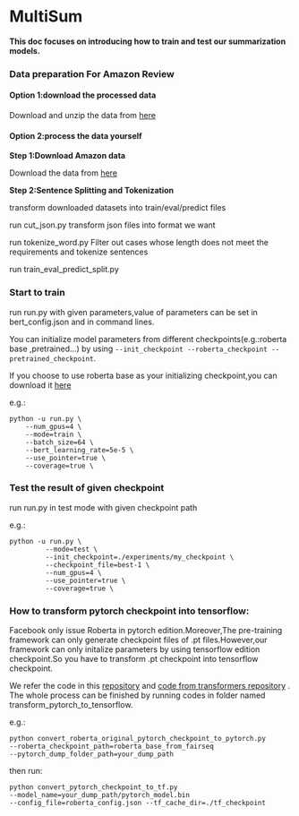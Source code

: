 # MultiSum

**This doc  focuses on introducing  how to train and test our summarization models.**

### Data preparation For Amazon Review

#### Option 1:download the processed data

Download and unzip the data from [here](https://drive.google.com/drive/folders/1lpdbh4p8f4kjgTnGU0H82TjIMohdLTIL?usp=sharing)

#### Option 2:process the data yourself

**Step 1:Download Amazon data**

Download the data from [here](http://jmcauley.ucsd.edu/data/amazon/)

**Step 2:Sentence Splitting and Tokenization**

transform downloaded datasets into train/eval/predict files

run cut_json.py transform json files into format we want

run tokenize_word.py  Filter out cases whose length does not meet the requirements and tokenize sentences

run train_eval_predict_split.py

### Start to train

run run.py with given parameters,value of parameters can be set in bert_config.json and in command lines.

You can initialize model parameters from different checkpoints(e.g.:roberta base ,pretrained...) by using    `--init_checkpoint --roberta_checkpoint --pretrained_checkpoint`.

If you choose to use roberta base as your initializing checkpoint,you can download it [here](https://drive.google.com/drive/folders/19pVqGV_-nWeievo4_dqlY0Efa6jSWqL7?usp=sharing)

e.g.:

```
python -u run.py \
	--num_gpus=4 \
	--mode=train \
	--batch_size=64 \
	--bert_learning_rate=5e-5 \
	--use_pointer=true \
	--coverage=true \
```

### Test the result of given checkpoint

run run.py in test mode with given checkpoint path

e.g.:

```
python -u run.py \ 
         --mode=test \
         --init_checkpoint=./experiments/my_checkpoint \
         --checkpoint_file=best-1 \
         --num_gpus=4 \
         --use_pointer=true \
         --coverage=true \
```



### How to transform pytorch checkpoint into tensorflow:

Facebook only issue Roberta in pytorch edition.Moreover,The pre-training framework can only generate checkpoint files of .pt files.However,our framework can only initalize parameters by using tensorflow edition checkpoint.So you have to transform .pt checkpoint into tensorflow checkpoint.

We refer the code in this [repository](https://github.com/vickyzayats/roberta_tf_ckpt) and [code from  transformers repository](https://github.com/huggingface/transformers/blob/master/src/transformers/models/roberta/convert_roberta_original_pytorch_checkpoint_to_pytorch.py) . The whole process can be finished by running codes in folder named transform_pytorch_to_tensorflow.

e.g.:

```
python convert_roberta_original_pytorch_checkpoint_to_pytorch.py 
--roberta_checkpoint_path=roberta_base_from_fairseq 
--pytorch_dump_folder_path=your_dump_path
```

then run:

```
python convert_pytorch_checkpoint_to_tf.py 
--model_name=your_dump_path/pytorch_model.bin
--config_file=roberta_config.json --tf_cache_dir=./tf_checkpoint
```


